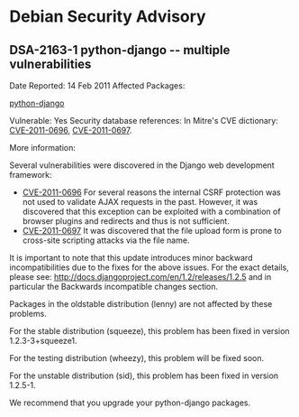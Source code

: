 
Debian Security Advisory
========================


DSA-2163-1 python-django -- multiple vulnerabilities
----------------------------------------------------



Date Reported:
14 Feb 2011
Affected Packages:

[python-django](https://packages.debian.org/src:python-django)

Vulnerable:
Yes
Security database references:
In Mitre's CVE dictionary: [CVE-2011-0696](https://security-tracker.debian.org/tracker/CVE-2011-0696), [CVE-2011-0697](https://security-tracker.debian.org/tracker/CVE-2011-0697).  

More information:

Several vulnerabilities were discovered in the Django web development
framework:


* [CVE-2011-0696](https://security-tracker.debian.org/tracker/CVE-2011-0696)
For several reasons the internal CSRF protection was not used to
 validate AJAX requests in the past. However, it was discovered that
 this exception can be exploited with a combination of browser plugins
 and redirects and thus is not sufficient.
* [CVE-2011-0697](https://security-tracker.debian.org/tracker/CVE-2011-0697)
It was discovered that the file upload form is prone to cross-site
 scripting attacks via the file name.


It is important to note that this update introduces minor backward
incompatibilities due to the fixes for the above issues.
For the exact details, please see: <http://docs.djangoproject.com/en/1.2/releases/1.2.5>
and in particular the Backwards incompatible changes section.


Packages in the oldstable distribution (lenny) are not affected by these
problems.


For the stable distribution (squeeze), this problem has been fixed in
version 1.2.3-3+squeeze1.


For the testing distribution (wheezy), this problem will be fixed soon.


For the unstable distribution (sid), this problem has been fixed in
version 1.2.5-1.


We recommend that you upgrade your python-django packages.





